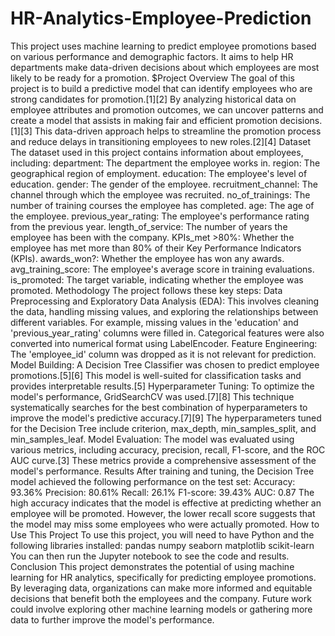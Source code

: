 # HR-Analytics-Employee-Prediction
This project uses machine learning to predict employee promotions based on various performance and demographic factors. It aims to help HR departments make data-driven decisions about which employees are most likely to be ready for a promotion.
$Project Overview
The goal of this project is to build a predictive model that can identify employees who are strong candidates for promotion.[1][2] By analyzing historical data on employee attributes and promotion outcomes, we can uncover patterns and create a model that assists in making fair and efficient promotion decisions.[1][3] This data-driven approach helps to streamline the promotion process and reduce delays in transitioning employees to new roles.[2][4]
Dataset
The dataset used in this project contains information about employees, including:
department: The department the employee works in.
region: The geographical region of employment.
education: The employee's level of education.
gender: The gender of the employee.
recruitment_channel: The channel through which the employee was recruited.
no_of_trainings: The number of training courses the employee has completed.
age: The age of the employee.
previous_year_rating: The employee's performance rating from the previous year.
length_of_service: The number of years the employee has been with the company.
KPIs_met >80%: Whether the employee has met more than 80% of their Key Performance Indicators (KPIs).
awards_won?: Whether the employee has won any awards.
avg_training_score: The employee's average score in training evaluations.
is_promoted: The target variable, indicating whether the employee was promoted.
Methodology
The project follows these key steps:
Data Preprocessing and Exploratory Data Analysis (EDA): This involves cleaning the data, handling missing values, and exploring the relationships between different variables. For example, missing values in the 'education' and 'previous_year_rating' columns were filled in. Categorical features were also converted into numerical format using LabelEncoder.
Feature Engineering: The 'employee_id' column was dropped as it is not relevant for prediction.
Model Building: A Decision Tree Classifier was chosen to predict employee promotions.[5][6] This model is well-suited for classification tasks and provides interpretable results.[5]
Hyperparameter Tuning: To optimize the model's performance, GridSearchCV was used.[7][8] This technique systematically searches for the best combination of hyperparameters to improve the model's predictive accuracy.[7][9] The hyperparameters tuned for the Decision Tree include criterion, max_depth, min_samples_split, and min_samples_leaf.
Model Evaluation: The model was evaluated using various metrics, including accuracy, precision, recall, F1-score, and the ROC AUC curve.[3] These metrics provide a comprehensive assessment of the model's performance.
Results
After training and tuning, the Decision Tree model achieved the following performance on the test set:
Accuracy: 93.36%
Precision: 80.61%
Recall: 26.1%
F1-score: 39.43%
AUC: 0.87
The high accuracy indicates that the model is effective at predicting whether an employee will be promoted. However, the lower recall score suggests that the model may miss some employees who were actually promoted.
How to Use This Project
To use this project, you will need to have Python and the following libraries installed:
pandas
numpy
seaborn
matplotlib
scikit-learn
You can then run the Jupyter notebook to see the code and results.
Conclusion
This project demonstrates the potential of using machine learning for HR analytics, specifically for predicting employee promotions. By leveraging data, organizations can make more informed and equitable decisions that benefit both the employees and the company. Future work could involve exploring other machine learning models or gathering more data to further improve the model's performance.
